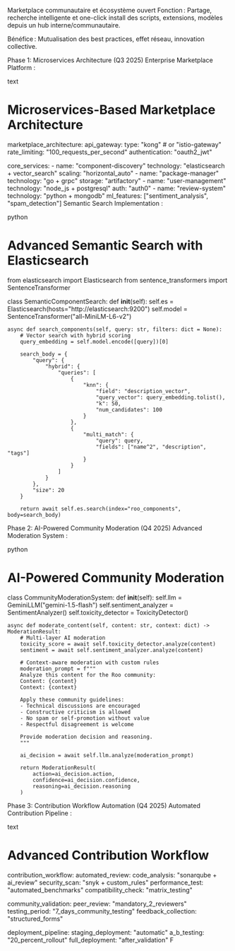 Marketplace communautaire et écosystème ouvert
Fonction : Partage, recherche intelligente et one-click install des scripts, extensions, modèles depuis un hub interne/communautaire.

Bénéfice : Mutualisation des best practices, effet réseau, innovation collective.

Phase 1: Microservices Architecture (Q3 2025)
Enterprise Marketplace Platform :

text
# Microservices-Based Marketplace Architecture
marketplace_architecture:
  api_gateway:
    type: "kong" # or "istio-gateway"
    rate_limiting: "100_requests_per_second"
    authentication: "oauth2_jwt"
  
  core_services:
    - name: "component-discovery"
      technology: "elasticsearch + vector_search"
      scaling: "horizontal_auto"
    - name: "package-manager"
      technology: "go + grpc"
      storage: "artifactory"
    - name: "user-management"
      technology: "node_js + postgresql"
      auth: "auth0"
    - name: "review-system"
      technology: "python + mongodb"
      ml_features: ["sentiment_analysis", "spam_detection"]
Semantic Search Implementation :

python
# Advanced Semantic Search with Elasticsearch
from elasticsearch import Elasticsearch
from sentence_transformers import SentenceTransformer

class SemanticComponentSearch:
    def __init__(self):
        self.es = Elasticsearch(hosts="http://elasticsearch:9200")
        self.model = SentenceTransformer("all-MiniLM-L6-v2")
        
    async def search_components(self, query: str, filters: dict = None):
        # Vector search with hybrid scoring
        query_embedding = self.model.encode([query])[0]
        
        search_body = {
            "query": {
                "hybrid": {
                    "queries": [
                        {
                            "knn": {
                                "field": "description_vector",
                                "query_vector": query_embedding.tolist(),
                                "k": 50,
                                "num_candidates": 100
                            }
                        },
                        {
                            "multi_match": {
                                "query": query,
                                "fields": ["name^2", "description", "tags"]
                            }
                        }
                    ]
                }
            },
            "size": 20
        }
        
        return await self.es.search(index="roo_components", body=search_body)
Phase 2: AI-Powered Community Moderation (Q4 2025)
Advanced Moderation System :

python
# AI-Powered Community Moderation
class CommunityModerationSystem:
    def __init__(self):
        self.llm = GeminiLLM("gemini-1.5-flash")
        self.sentiment_analyzer = SentimentAnalyzer()
        self.toxicity_detector = ToxicityDetector()
        
    async def moderate_content(self, content: str, context: dict) -> ModerationResult:
        # Multi-layer AI moderation
        toxicity_score = await self.toxicity_detector.analyze(content)
        sentiment = await self.sentiment_analyzer.analyze(content)
        
        # Context-aware moderation with custom rules
        moderation_prompt = f"""
        Analyze this content for the Roo community:
        Content: {content}
        Context: {context}
        
        Apply these community guidelines:
        - Technical discussions are encouraged
        - Constructive criticism is allowed
        - No spam or self-promotion without value
        - Respectful disagreement is welcome
        
        Provide moderation decision and reasoning.
        """
        
        ai_decision = await self.llm.analyze(moderation_prompt)
        
        return ModerationResult(
            action=ai_decision.action,
            confidence=ai_decision.confidence,
            reasoning=ai_decision.reasoning
        )
Phase 3: Contribution Workflow Automation (Q4 2025)
Automated Contribution Pipeline :

text
# Advanced Contribution Workflow
contribution_workflow:
  automated_review:
    code_analysis: "sonarqube + ai_review"
    security_scan: "snyk + custom_rules"
    performance_test: "automated_benchmarks"
    compatibility_check: "matrix_testing"
  
  community_validation:
    peer_review: "mandatory_2_reviewers"
    testing_period: "7_days_community_testing"
    feedback_collection: "structured_forms"
  
  deployment_pipeline:
    staging_deployment: "automatic"
    a_b_testing: "20_percent_rollout"
    full_deployment: "after_validation"
F